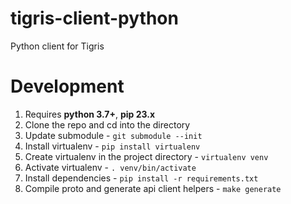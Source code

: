 # tigris-client-python
Python client for Tigris

# Development
1. Requires **python 3.7+**, **pip 23.x**
2. Clone the repo and cd into the directory
3. Update submodule - `git submodule --init`
4. Install virtualenv - `pip install virtualenv`
5. Create virtualenv in the project directory - `virtualenv venv`
6. Activate virtualenv - `. venv/bin/activate`
7. Install dependencies - `pip install -r requirements.txt`
8. Compile proto and generate api client helpers - `make generate`